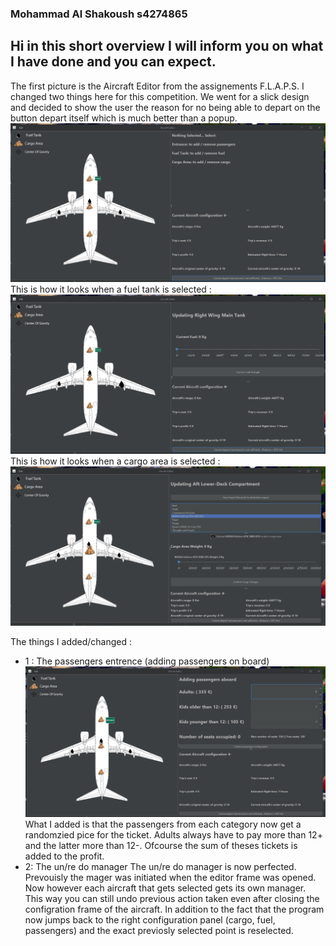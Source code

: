 ### Mohammad Al Shakoush s4274865

## Hi in this short overview I will inform you on what I have done and you can expect.

The first picture is the Aircraft Editor from the assignements F.L.A.P.S. I changed two things here for this competition.
We went for a slick design and decided to show the user the reason for no being able to depart on the button depart itself which is much better than a popup.
![Editor](images/readme/AircraftEditor.PNG)
This is how it looks when a fuel tank is selected :
![FuelTank](images/readme/FuelTankChosen.PNG)
This is how it looks when a cargo area is selected :
![cargo](images/readme/CragoAreaChosen.PNG)

The things I added/changed :

* 1 : The passengers entrence (adding passengers on board)
![Passengers](images/readme/PassengersChosen.PNG)
  What I added is that the passengers from each category now get a randomzied pice for the ticket. Adults always have to pay more than 12+ and the latter more than 12-.
  Ofcourse the sum of theses tickets is added to the profit.
* 2: The un/re do manager
  The un/re do manager is now perfected. Prevouisly the mager was initiated when the editor frame was opened. Now however each aircraft that gets selected gets its own manager.   This way you can still undo previous action taken even after closing the configration frame of the aircraft. In addition to the fact that the program now jumps back to the right configuration panel (cargo, fuel, passengers) and the exact previosly selected point is reselected.
  

